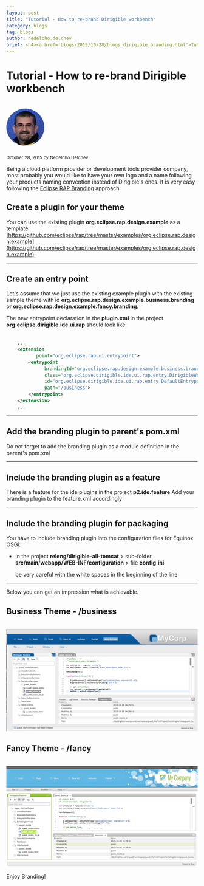 ```yaml
---
layout: post
title: "Tutorial - How to re-brand Dirigible workbench"
category: blogs
tag: blogs
author: nedelcho.delchev
brief: <h4><a href='blogs/2015/10/28/blogs_dirigible_branding.html'>Tutorial - How to re-brand Dirigible workbench</a></h4> <sub class="post-info">October 28, 2015 by Nedelcho Delchev</sub><br> Being a cloud platform provider or development tools provider company, most probably you would like to have your own logo and a name...<br>
---
```


Tutorial - How to re-brand Dirigible workbench
===

<br>
<img class="img-responsive" src="/img/team/nedelcho.delchev.png" style="border-radius: 50%;">
<br>

<sub class="post-info">October 28, 2015 by Nedelcho Delchev</sub>

Being a cloud platform provider or development tools provider company, most probably you would like to have your own logo and a name following your products naming convention instead of Dirigible's ones. It is very easy following the [Eclipse RAP Branding](http://help.eclipse.org/mars/index.jsp?topic=%2Forg.eclipse.rap.doc%2Fguide%2Farticles%2Fbranding.html&cp=65_4_2) approach.


Create a plugin for your theme
----

You can use the existing plugin **org.eclipse.rap.design.example** as a template: 
[https://github.com/eclipse/rap/tree/master/examples/org.eclipse.rap.design.example](https://github.com/eclipse/rap/tree/master/examples/org.eclipse.rap.design.example).

---

Create an entry point
----

Let's assume that we just use the existing example plugin with the existing sample theme with id **org.eclipse.rap.design.example.business.branding** or **org.eclipse.rap.design.example.fancy.branding**. 

The new entrypoint declaration in the **plugin.xml** in the project **org.eclipse.dirigible.ide.ui.rap** should look like:

```xml

	...
	<extension
	       point="org.eclipse.rap.ui.entrypoint">
	    <entrypoint
	          brandingId="org.eclipse.rap.design.example.business.branding"
	          class="org.eclipse.dirigible.ide.ui.rap.entry.DirigibleWorkbench"
	          id="org.eclipse.dirigible.ide.ui.rap.entry.DefaultEntrypoint"
	          path="/business">
	    </entrypoint>
	</extension> 
	...

```

---

Add the branding plugin to parent's pom.xml
----

Do not forget to add the branding plugin as a module definition in the parent's pom.xml

---

Include the branding plugin as a feature
----

There is a feature for the ide plugins in the project **p2.ide.feature**
Add your branding plugin to the feature.xml accordingly

---

Include the branding plugin for packaging
----

You have to include branding plugin into the configuration files for Equinox OSGi:

* In the project **releng/dirigible-all-tomcat** > sub-folder **src/main/webapp/WEB-INF/configuration** > file **config.ini**

     be very careful with the white spaces in the beginning of the line

---

Below you can get an impression what is achievable.


Business Theme - /business
-----

<br>
<img src="/img/posts/branding_business.png" width="700px"/>
<br>

Fancy Theme - /fancy
-----

<br>
<img src="/img/posts/branding_fancy.png" width="700px"/>
<br>

Enjoy Branding!

